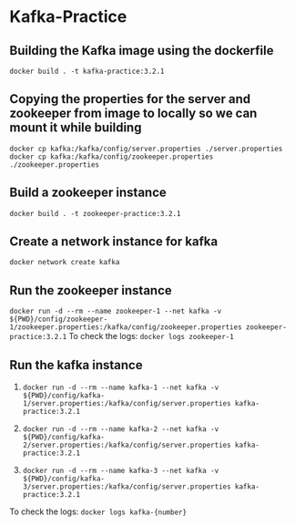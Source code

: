 # Kafka-Practice

## Building the Kafka image using the dockerfile

`docker build . -t kafka-practice:3.2.1`

## Copying the properties for the server and zookeeper from image to locally so we can mount it while building

`docker cp kafka:/kafka/config/server.properties ./server.properties`
`docker cp kafka:/kafka/config/zookeeper.properties ./zookeeper.properties`

## Build a zookeeper instance

`docker build . -t zookeeper-practice:3.2.1`

## Create a network instance for kafka

`docker network create kafka`

## Run the zookeeper instance

`docker run -d --rm --name zookeeper-1 --net kafka -v ${PWD}/config/zookeeper-1/zookeeper.properties:/kafka/config/zookeeper.properties zookeeper-practice:3.2.1`
To check the logs: `docker logs zookeeper-1`

## Run the kafka instance

1. `docker run -d --rm --name kafka-1 --net kafka -v ${PWD}/config/kafka-1/server.properties:/kafka/config/server.properties kafka-practice:3.2.1`

2. `docker run -d --rm --name kafka-2 --net kafka -v ${PWD}/config/kafka-2/server.properties:/kafka/config/server.properties kafka-practice:3.2.1`

3. `docker run -d --rm --name kafka-3 --net kafka -v ${PWD}/config/kafka-3/server.properties:/kafka/config/server.properties kafka-practice:3.2.1`

To check the logs: `docker logs kafka-{number}`
